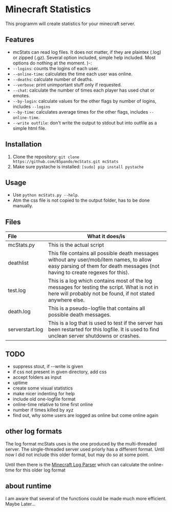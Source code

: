 # Minecraft Statistics

This programm will create statistics for your minecraft server.

## Features

* mcStats can read log files. It does not matter, if they are plaintex (.log) or zipped (.gz). Several option included, simple help included. Most options do nothing at the moment.  )-:
* ```--logins```: counts the logins of each user.
* ```--online-time```: calculates the time each user was online.
* ```--deaths```: calculate number of deaths.
* ```--verbose```: print unimportant stuff only if requested.
* ```--chat```: calculate the number of times each player has used chat or emotes.
* ```--by-login```: calculate values for the other flags by number of logins, includes ```--logins```
* ```--by-time```: calculates average times for the other flags, includes ```--online-time```.
* ```--write outfile```: don't write the output to stdout but into outfile as a simple html file.

## Installation

1. Clone the repository: ```git clone https://github.com/85pando/mcStats.git mcStats```
2. Make sure pystache is installed: ```[sudo] pip install pystache```

## Usage

* Use ```python mcStats.py --help```.
* Atm the css file is not copied to the output folder, has to be done manually.


## Files

| File            | What it does/is |
|:----------------|-----------------|
| mcStats.py      | This is the actual script |
| deathlist       | This file contains all possible death messages without any user/mob/item names, to allow easy parsing of them for death messages (not having to create regexes for this). |
| test.log        | This is a log which contains most of the log messages for testing the script. What is not in here will probably not be found, if not stated anywhere else. |
| death.log       | This is a pseudo-logfile that contains all possible death messages. |
| serverstart.log | This is a log that is used to test if the server has been restarted for this logfile. It is used to find unclean server shutdowns or crashes. |

## TODO

* suppress stout, if --write is given
* if css not present in given directory, add css
* accept folders as input
* uptime
* create some visual statistics
* make nicer indenting for help
* include old one-logfile format
* online-time relative to time first online
* number if times killed by xyz
* find out, why some users are logged as online but come online again

## other log formats

The log format mcStats uses is the one produced by the multi-threaded server. The single-threaded server used priorly has a different format. Until now I did not include this older format, but may do so at some point.

Until then there is the [Minecraft Log Parser][1] which can calculate the online-time for this older log format

## about runtime

I am aware that several of the functions could be made much more efficient. Maybe Later...



[1]: https://github.com/stevenleeg/Minecraft-Log-Parser
